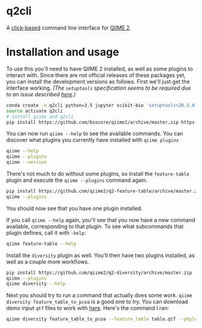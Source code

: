 # q2cli
A [click-based](http://click.pocoo.org/) command line interface for [QIIME 2](https://github.com/biocore/qiime2).

# Installation and usage

To use this you'll need to have QIIME 2 installed, as well as some plugins to interact with. Since there are not official releases of these packages yet, you can install the development versions as follows. First we'll just get the interface working. *(The `setuptools` specification seems to be required due to an issue described [here](https://github.com/pypa/setuptools/issues/523).)*

```bash
conda create -n q2cli python=3.5 jupyter scikit-bio 'setuptools<20.5.0' -c biocore
source activate q2cli
# install qiime and q2cli
pip install https://github.com/biocore/qiime2/archive/master.zip https://github.com/qiime2/q2cli/archive/master.zip
```

You can now run ``qiime --help`` to see the available commands. You can discover what plugins you currently have installed with ``qiime plugins``

```bash
qiime --help
qiime --plugins
qiime --version
```

There's not much to do without some plugins, so install the ``feature-table`` plugin and execute the ``qiime --plugins`` command again.

```bash
pip install https://github.com/qiime2/q2-feature-table/archive/master.zip
qiime --plugins
```

You should now see that you have one plugin installed.

If you call ``qiime --help`` again, you'll see that you now have a new command available, corresponding to that plugin. To see what subcommands that plugin defines, call it with ``-help``:

```bash
qiime feature-table --help
```

Install the ``diversity`` plugin as well. You'll then have two plugins installed, as well as a couple more workflows.

```bash
pip install https://github.com/qiime2/q2-diversity/archive/master.zip
qiime --plugins
qiime diversity --help
```

Next you should try to run a command that actually does some work. ``qiime diversity feature_table_to_pcoa`` is a good one to try. You can download demo input ``qtf`` files to work with [here](https://github.com/qiime2/q2d3/tree/master/demo/analysis-dir). Here's the command I ran:

```bash
qiime diversity feature_table_to_pcoa --feature_table table.qtf --phylogeny phylogeny.qtf --metric unweighted_unifrac --depth 50 --distance_matrix uu-dm.qtf --pcoa_results uu-pc.qtf
```
